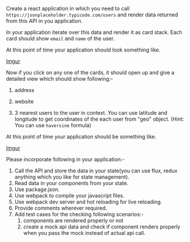 Create a react application in which you need to call `https://jsonplaceholder.typicode.com/users` and render data returned from this API in you application.

In your application iterate over this data and render it as card stack. Each card should show `email` and `name` of the user.

At this point of time your application should look something like.

[Imgur](http://i.imgur.com/zoQubOU.png)

Now if you click on any one of the cards, it should open up and give a detailed view which should show following:-


1. address

2. website

3. 3 nearest users to the user in context. You can use latitude and longitude to get coordinates of the each user from "geo" object. (Hint: You can use `haversine` formula)

At this point of time your application should be something like.

[Imgur](http://imgur.com/a/xhlb0)


Please incorporate following in your application:-

1. Call the API and store the data in your state(you can use flux, redux anything which you like for state management).
2. Read data in your components from your state.
3. Use package.json.
4. Use webpack to compile your javascript files.
5. Use webpack dev server and hot reloading for live reloading.
6. Provide comments wherever required.
7. Add test cases for the checking following scenarios:-
    1. components are rendered properly or not
    2. create a mock api data and check if component renders properly when you pass the mock instead of actual api call.
    


